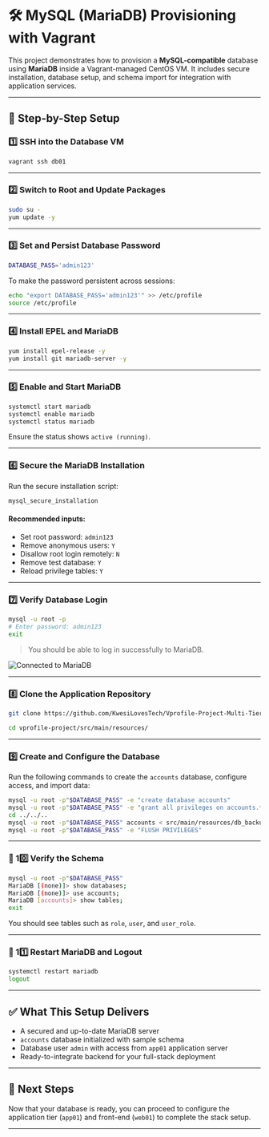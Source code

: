 
# 🛠️ MySQL (MariaDB) Provisioning with Vagrant

This project demonstrates how to provision a **MySQL-compatible** database using **MariaDB** inside a Vagrant-managed CentOS VM. It includes secure installation, database setup, and schema import for integration with application services.

---

## 🧰 Step-by-Step Setup

### 1️⃣ SSH into the Database VM

```bash
vagrant ssh db01
```
---

### 2️⃣ Switch to Root and Update Packages

```bash
sudo su -
yum update -y
```

---

### 3️⃣ Set and Persist Database Password

```bash
DATABASE_PASS='admin123'
```

To make the password persistent across sessions:

```bash
echo "export DATABASE_PASS='admin123'" >> /etc/profile
source /etc/profile
```

---

### 4️⃣ Install EPEL and MariaDB

```bash
yum install epel-release -y
yum install git mariadb-server -y
```

---

### 5️⃣ Enable and Start MariaDB

```bash
systemctl start mariadb
systemctl enable mariadb
systemctl status mariadb
```

Ensure the status shows `active (running)`.

---

### 6️⃣ Secure the MariaDB Installation

Run the secure installation script:

```bash
mysql_secure_installation
```

#### Recommended inputs:
- Set root password: `admin123`
- Remove anonymous users: `Y`
- Disallow root login remotely: `N`
- Remove test database: `Y`
- Reload privilege tables: `Y`

---

### 7️⃣ Verify Database Login

```bash
mysql -u root -p
# Enter password: admin123
exit
```

> You should be able to log in successfully to MariaDB.

![Connected to MariaDB](images/connected-to-mariadb.png)

---

### 8️⃣ Clone the Application Repository

```bash
git clone https://github.com/KwesiLovesTech/Vprofile-Project-Multi-Tier-Web-Application-Stack-Setup-Locally.git

cd vprofile-project/src/main/resources/
```

---

### 9️⃣ Create and Configure the Database

Run the following commands to create the `accounts` database, configure access, and import data:

```bash
mysql -u root -p"$DATABASE_PASS" -e "create database accounts"
mysql -u root -p"$DATABASE_PASS" -e "grant all privileges on accounts.* TO 'admin'@'app01' identified by 'admin123'"
cd ../../..
mysql -u root -p"$DATABASE_PASS" accounts < src/main/resources/db_backup.sql
mysql -u root -p"$DATABASE_PASS" -e "FLUSH PRIVILEGES"
```

---

### 🔎 10️⃣ Verify the Schema

```bash
mysql -u root -p"$DATABASE_PASS"
MariaDB [(none)]> show databases;
MariaDB [(none)]> use accounts;
MariaDB [accounts]> show tables;
exit
```

You should see tables such as `role`, `user`, and `user_role`.

---

### 🔄 11️⃣ Restart MariaDB and Logout

```bash
systemctl restart mariadb
logout
```

---

## ✅ What This Setup Delivers

- A secured and up-to-date MariaDB server
- `accounts` database initialized with sample schema
- Database user `admin` with access from `app01` application server
- Ready-to-integrate backend for your full-stack deployment

---

## 🧩 Next Steps

Now that your database is ready, you can proceed to configure the application tier (`app01`) and front-end (`web01`) to complete the stack setup.

---

